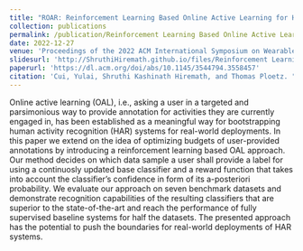 ```yaml
---
title: "ROAR: Reinforcement Learning Based Online Active Learning for Human Activity Recognition"
collection: publications
permalink: /publication/Reinforcement Learning Based Online Active Learning for Human Activity Recognition
date: 2022-12-27
venue: 'Proceedings of the 2022 ACM International Symposium on Wearable Computers'
slidesurl: 'http://ShruthiHiremath.github.io/files/Reinforcement Learning Based Online Active Learning for Human Activity Recognition.pdf'
paperurl: 'https://dl.acm.org/doi/abs/10.1145/3544794.3558457'
citation: 'Cui, Yulai, Shruthi Kashinath Hiremath, and Thomas Ploetz. "Reinforcement learning based online active learning for human activity recognition." In Proceedings of the 2022 ACM International Symposium on Wearable Computers, pp. 23-27. 2022.'
---
```


Online active learning (OAL), i.e., asking a user in a targeted and parsimonious way to provide annotation for activities they are currently engaged in, has been established as a meaningful way for bootstrapping human activity recognition (HAR) systems for real-world deployments. In this paper we extend on the idea of optimizing budgets of user-provided annotations by introducing a reinforcement learning based OAL approach. Our method decides on which data sample a user shall provide a label for using a continuosly updated base classifier and a reward function that takes into account the classifier’s confidence in form of its a-posteriori probability. We evaluate our approach on seven benchmark datasets and demonstrate recognition capabilities of the resulting classifiers that are superior to the state-of-the-art and reach the performance of fully supervised baseline systems for half the datasets. The presented approach has the potential to push the boundaries for real-world deployments of HAR systems.
